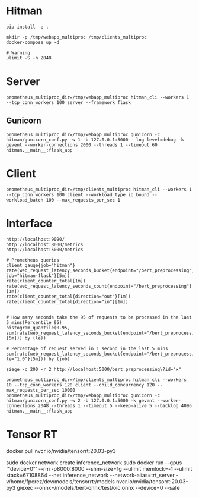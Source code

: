 # Hitman

```shell script
pip install -e .
```

```shell script
mkdir -p /tmp/webapp_multiproc /tmp/clients_multiproc
docker-compose up -d
```

```shell script
# Warning
ulimit -S -n 2048
```

# Server

```shell script
prometheus_multiproc_dir=/tmp/webapp_multiproc hitman_cli --workers 1 --tcp_conn_workers 100 server --framework flask
```

## Gunicorn
```shell script
prometheus_multiproc_dir=/tmp/webapp_multiproc gunicorn -c hitman/gunicorn_conf.py -w 1 -b 127.0.0.1:5000 --log-level=debug -k gevent --worker-connections 2000 --threads 1 --timeout 60 hitman.__main__:flask_app
```

# Client

```shell script
prometheus_multiproc_dir=/tmp/clients_multiproc hitman_cli --workers 1 --tcp_conn_workers 100 client --workload_type io_bound --workload_batch 100 --max_requests_per_sec 1
```

# Interface

```shell script
http://localhost:9090/
http://localhost:8000/metrics
http://localhost:5000/metrics
```

```shell script
# Prometheus queries
client_gauge{job="hitman"}
rate(web_request_latency_seconds_bucket{endpoint="/bert_preprocessing", job="hitman-flask"}[5m])
rate(client_counter_total[1m])
rate(web_request_latency_seconds_count{endpoint="/bert_preprocessing"}[1m])
rate(client_counter_total{direction="out"}[1m])
rate(client_counter_total{direction="in"}[1m])


# How many seconds take the 95 of requests to be processed in the last 5 mins(Percentile 95)
histogram_quantile(0.95, sum(rate(web_request_latency_seconds_bucket{endpoint="/bert_preprocessing"}[5m])) by (le))

# Percentage of request served in 1 second in the last 5 mins
sum(rate(web_request_latency_seconds_bucket{endpoint="/bert_preprocessing", le="1.0"}[5m])) by (job)
```

```shell script
siege -c 200 -r 2 http://localhost:5000/bert_preprocessing\?id="x"
```

```shell script
prometheus_multiproc_dir=/tmp/clients_multiproc hitman_cli --workers 10 --tcp_conn_workers 120 client --child_concurrency 120 --max_requests_per_sec 10000
prometheus_multiproc_dir=/tmp/webapp_multiproc gunicorn -c hitman/gunicorn_conf.py -w 2 -b 127.0.0.1:5000 -k gevent --worker-connections 2048 --threads 1 --timeout 5 --keep-alive 5 --backlog 4096  hitman.__main__:flask_app
```


# Tensor RT
docker pull nvcr.io/nvidia/tensorrt:20.03-py3

sudo docker network create inference_network
sudo docker run --gpus '"device=0"' --rm -p8000:8000 --shm-size=1g --ulimit  memlock=-1 --ulimit stack=67108864 --net inference_network --network-alias=trt_server -v/home/fperez/dev/models/tensorrt:/models nvcr.io/nvidia/tensorrt:20.03-py3 giexec --onnx=/models/bert-onnx/test/oic.onnx --device=0 --safe